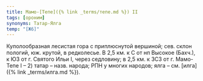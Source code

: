 ```yaml
---
title: Мамо-[Тепе]({% link _terms/тепе.md %}) II
tags: [ороним]
synonyms: Татар-Ялга
temp: "[Ж6]"
---
```


Куполообразная лесистая гора с приплюснутой вершиной; сев. склон пологий, юж.
крутой, в редколесье. В 2,5 км. к С от нп Высокое (Бахч.), к ЮЗ от г. Святого
Ильи I, через седловину; в 2,5 км. к ЗСЗ от г. Мамо-Тепе I – 2) татар – назв.
народа; РПН у многих народов; ялга – см. [илга]({% link _terms/илга.md %}).
